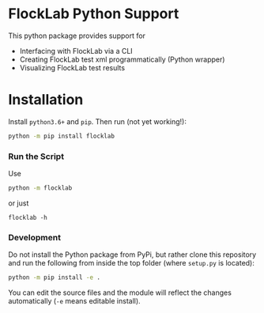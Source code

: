 # FlockLab Python Support

This python package provides support for
* Interfacing with FlockLab via a CLI
* Creating FlockLab test xml programmatically (Python wrapper)
* Visualizing FlockLab test results

# Installation

Install `python3.6+` and `pip`. Then run (not yet working!):

```sh
python -m pip install flocklab
```

### Run the Script ###

Use 

```sh
python -m flocklab
```

or just

```
flocklab -h
```

### Development ### 

Do not install the Python package from PyPi, but rather clone this repository and run the following from inside the top folder (where `setup.py` is located):

```sh
python -m pip install -e .
```

You can edit the source files and the module will reflect the changes automatically (`-e` means editable install).
